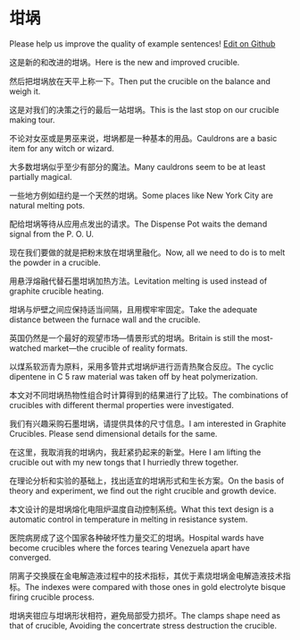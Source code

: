 # 坩埚

Please help us improve the quality of example sentences! [Edit on Github](https://github.com/jiyushe/jiyu-example-sentence-source/blob/main/chinese/ganguo_1.md)

<p><span class="chinese">这是新的和改进的坩埚。</span><span class="english">Here is the new and improved crucible.</span></p>

<p><span class="chinese">然后把坩埚放在天平上称一下。</span><span class="english">Then put the crucible on the balance and weigh it.</span></p>

<p><span class="chinese">这是对我们的决策之行的最后一站坩埚。</span><span class="english">This is the last stop on our crucible making tour.</span></p>

<p><span class="chinese">不论对女巫或是男巫来说，坩埚都是一种基本的用品。</span><span class="english">Cauldrons are a basic item for any witch or wizard.</span></p>

<p><span class="chinese">大多数坩埚似乎至少有部分的魔法。</span><span class="english">Many cauldrons seem to be at least partially magical.</span></p>

<p><span class="chinese">一些地方例如纽约是一个天然的坩埚。</span><span class="english">Some places like New York City are natural melting pots.</span></p>

<p><span class="chinese">配给坩埚等待从应用点发出的请求。</span><span class="english">The Dispense Pot waits the demand signal from the P. O. U.</span></p>

<p><span class="chinese">现在我们要做的就是把粉末放在坩埚里融化。</span><span class="english">Now, all we need to do is to melt the powder in a crucible.</span></p>

<p><span class="chinese">用悬浮熔融代替石墨坩埚加热方法。</span><span class="english">Levitation melting is used instead of graphite crucible heating.</span></p>

<p><span class="chinese">坩埚与炉壁之间应保持适当间隔，且用楔牢牢固定。</span><span class="english">Take the adequate distance between the furnace wall and the crucible.</span></p>

<p><span class="chinese">英国仍然是一个最好的观望市场—情景形式的坩埚。</span><span class="english">Britain is still the most-watched market—the crucible of reality formats.</span></p>

<p><span class="chinese">以煤系软沥青为原料，采用多管井式坩埚炉进行沥青热聚合反应。</span><span class="english">The cyclic dipentene in C 5 raw material was taken off by heat polymerization.</span></p>

<p><span class="chinese">本文对不同坩埚热物性组合时计算得到的结果进行了比较。</span><span class="english">The combinations of crucibles with different thermal properties were investigated.</span></p>

<p><span class="chinese">我们有兴趣采购石墨坩埚，请提供具体的尺寸信息。</span><span class="english">I am interested in Graphite Crucibles. Please send dimensional details for the same.</span></p>

<p><span class="chinese">在这里，我取消我的坩埚内，我赶紧扔起来的新堂。</span><span class="english">Here I am lifting the crucible out with my new tongs that I hurriedly threw together.</span></p>

<p><span class="chinese">在理论分析和实验的基础上，找出适宜的坩埚形式和生长方案。</span><span class="english">On the basis of theory and experiment, we find out the right crucible and growth device.</span></p>

<p><span class="chinese">本文设计的是坩埚熔化电阻炉温度自动控制系统。</span><span class="english">What this text design is a automatic control in temperature in melting in resistance system.</span></p>

<p><span class="chinese">医院病房成了这个国家各种破坏性力量交汇的坩埚。</span><span class="english">Hospital wards have become crucibles where the forces tearing Venezuela apart have converged.</span></p>

<p><span class="chinese">阴离子交换膜在金电解造液过程中的技术指标，其优于素烧坩埚金电解造液技术指标。</span><span class="english">The indexes were compared with those ones in gold electrolyte bisque firing crucible process.</span></p>

<p><span class="chinese">坩埚夹钳应与坩埚形状相符，避免局部受力损坏。</span><span class="english">The clamps shape need as that of crucible, Avoiding the concertrate stress destruction the crucible.</span></p>

